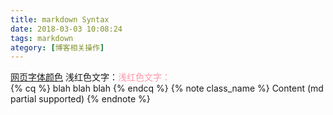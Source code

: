 ```yaml
---
title: markdown Syntax
date: 2018-03-03 10:08:24
tags: markdown
ategory: [博客相关操作]
---
```

[网页字体颜色](http://www.w3school.com.cn/tags/html_ref_colornames.asp)
浅红色文字：<font color="#FF98AA">浅红色文字：</font><br /> 
{% cq %} blah blah blah {% endcq %}
{% note class_name %} Content (md partial supported) {% endnote %}